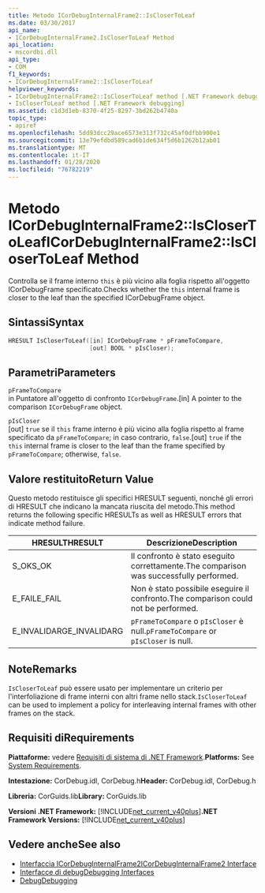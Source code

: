 ```yaml
---
title: Metodo ICorDebugInternalFrame2::IsCloserToLeaf
ms.date: 03/30/2017
api_name:
- ICorDebugInternalFrame2.IsCloserToLeaf Method
api_location:
- mscordbi.dll
api_type:
- COM
f1_keywords:
- ICorDebugInternalFrame2::IsCloserToLeaf
helpviewer_keywords:
- ICorDebugInternalFrame2::IsCloserToLeaf method [.NET Framework debugging]
- IsCloserToLeaf method [.NET Framework debugging]
ms.assetid: c1d3d1eb-8370-4f25-8297-3bd262b4740a
topic_type:
- apiref
ms.openlocfilehash: 5dd93dcc29ace6573e313f732c45af0dfbb900e1
ms.sourcegitcommit: 13e79efdbd589cad6b1de634f5d6b1262b12ab01
ms.translationtype: MT
ms.contentlocale: it-IT
ms.lasthandoff: 01/28/2020
ms.locfileid: "76782219"
---
```

# <a name="icordebuginternalframe2isclosertoleaf-method"></a><span data-ttu-id="71f77-102">Metodo ICorDebugInternalFrame2::IsCloserToLeaf</span><span class="sxs-lookup"><span data-stu-id="71f77-102">ICorDebugInternalFrame2::IsCloserToLeaf Method</span></span>
<span data-ttu-id="71f77-103">Controlla se il frame interno `this` è più vicino alla foglia rispetto all'oggetto ICorDebugFrame specificato.</span><span class="sxs-lookup"><span data-stu-id="71f77-103">Checks whether the `this` internal frame is closer to the leaf than the specified ICorDebugFrame object.</span></span>  
  
## <a name="syntax"></a><span data-ttu-id="71f77-104">Sintassi</span><span class="sxs-lookup"><span data-stu-id="71f77-104">Syntax</span></span>  
  
```cpp  
HRESULT IsCloserToLeaf([in] ICorDebugFrame * pFrameToCompare,  
                       [out] BOOL * pIsCloser);  
```  
  
## <a name="parameters"></a><span data-ttu-id="71f77-105">Parametri</span><span class="sxs-lookup"><span data-stu-id="71f77-105">Parameters</span></span>  
 `pFrameToCompare`  
 <span data-ttu-id="71f77-106">in Puntatore all'oggetto di confronto `ICorDebugFrame`.</span><span class="sxs-lookup"><span data-stu-id="71f77-106">[in] A pointer to the comparison `ICorDebugFrame` object.</span></span>  
  
 `pIsCloser`  
 <span data-ttu-id="71f77-107">[out] `true` se il `this` frame interno è più vicino alla foglia rispetto al frame specificato da `pFrameToCompare`; in caso contrario, `false`.</span><span class="sxs-lookup"><span data-stu-id="71f77-107">[out] `true` if the `this` internal frame is closer to the leaf than the frame specified by `pFrameToCompare`; otherwise, `false`.</span></span>  
  
## <a name="return-value"></a><span data-ttu-id="71f77-108">Valore restituito</span><span class="sxs-lookup"><span data-stu-id="71f77-108">Return Value</span></span>  
 <span data-ttu-id="71f77-109">Questo metodo restituisce gli specifici HRESULT seguenti, nonché gli errori di HRESULT che indicano la mancata riuscita del metodo.</span><span class="sxs-lookup"><span data-stu-id="71f77-109">This method returns the following specific HRESULTs as well as HRESULT errors that indicate method failure.</span></span>  
  
|<span data-ttu-id="71f77-110">HRESULT</span><span class="sxs-lookup"><span data-stu-id="71f77-110">HRESULT</span></span>|<span data-ttu-id="71f77-111">Descrizione</span><span class="sxs-lookup"><span data-stu-id="71f77-111">Description</span></span>|  
|-------------|-----------------|  
|<span data-ttu-id="71f77-112">S_OK</span><span class="sxs-lookup"><span data-stu-id="71f77-112">S_OK</span></span>|<span data-ttu-id="71f77-113">Il confronto è stato eseguito correttamente.</span><span class="sxs-lookup"><span data-stu-id="71f77-113">The comparison was successfully performed.</span></span>|  
|<span data-ttu-id="71f77-114">E_FAIL</span><span class="sxs-lookup"><span data-stu-id="71f77-114">E_FAIL</span></span>|<span data-ttu-id="71f77-115">Non è stato possibile eseguire il confronto.</span><span class="sxs-lookup"><span data-stu-id="71f77-115">The comparison could not be performed.</span></span>|  
|<span data-ttu-id="71f77-116">E_INVALIDARG</span><span class="sxs-lookup"><span data-stu-id="71f77-116">E_INVALIDARG</span></span>|<span data-ttu-id="71f77-117">`pFrameToCompare` o `pIsCloser` è null.</span><span class="sxs-lookup"><span data-stu-id="71f77-117">`pFrameToCompare` or `pIsCloser` is null.</span></span>|  
  
## <a name="remarks"></a><span data-ttu-id="71f77-118">Note</span><span class="sxs-lookup"><span data-stu-id="71f77-118">Remarks</span></span>  
 <span data-ttu-id="71f77-119">`IsCloserToLeaf` può essere usato per implementare un criterio per l'interfoliazione di frame interni con altri frame nello stack.</span><span class="sxs-lookup"><span data-stu-id="71f77-119">`IsCloserToLeaf` can be used to implement a policy for interleaving internal frames with other frames on the stack.</span></span>  
  
## <a name="requirements"></a><span data-ttu-id="71f77-120">Requisiti di</span><span class="sxs-lookup"><span data-stu-id="71f77-120">Requirements</span></span>  
 <span data-ttu-id="71f77-121">**Piattaforme:** vedere [Requisiti di sistema di .NET Framework](../../../../docs/framework/get-started/system-requirements.md).</span><span class="sxs-lookup"><span data-stu-id="71f77-121">**Platforms:** See [System Requirements](../../../../docs/framework/get-started/system-requirements.md).</span></span>  
  
 <span data-ttu-id="71f77-122">**Intestazione:** CorDebug.idl, CorDebug.h</span><span class="sxs-lookup"><span data-stu-id="71f77-122">**Header:** CorDebug.idl, CorDebug.h</span></span>  
  
 <span data-ttu-id="71f77-123">**Libreria:** CorGuids.lib</span><span class="sxs-lookup"><span data-stu-id="71f77-123">**Library:** CorGuids.lib</span></span>  
  
 <span data-ttu-id="71f77-124">**Versioni .NET Framework:** [!INCLUDE[net_current_v40plus](../../../../includes/net-current-v40plus-md.md)]</span><span class="sxs-lookup"><span data-stu-id="71f77-124">**.NET Framework Versions:** [!INCLUDE[net_current_v40plus](../../../../includes/net-current-v40plus-md.md)]</span></span>  
  
## <a name="see-also"></a><span data-ttu-id="71f77-125">Vedere anche</span><span class="sxs-lookup"><span data-stu-id="71f77-125">See also</span></span>

- [<span data-ttu-id="71f77-126">Interfaccia ICorDebugInternalFrame2</span><span class="sxs-lookup"><span data-stu-id="71f77-126">ICorDebugInternalFrame2 Interface</span></span>](icordebuginternalframe2-interface.md)
- [<span data-ttu-id="71f77-127">Interfacce di debug</span><span class="sxs-lookup"><span data-stu-id="71f77-127">Debugging Interfaces</span></span>](debugging-interfaces.md)
- [<span data-ttu-id="71f77-128">Debug</span><span class="sxs-lookup"><span data-stu-id="71f77-128">Debugging</span></span>](index.md)
